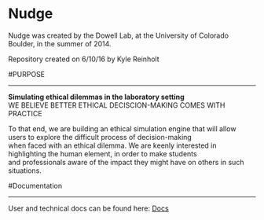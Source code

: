 # Nudge

Nudge was created by the Dowell Lab, at the University of Colorado Boulder, in the summer of 2014.    

Repository created on 6/10/16 by Kyle Reinholt     

#PURPOSE
***

<b>Simulating ethical dilemmas in the laboratory setting</b>       
WE BELIEVE BETTER ETHICAL DECISCION-MAKING COMES WITH PRACTICE      

To that end, we are building an ethical simulation engine that will allow users to explore the difficult process of decision-making      
when faced with an ethical dilemma. We are keenly interested in highlighting the human element, in order to make students       
and professionals aware of the impact they might have on others in such situations.       


#Documentation
***

User and technical docs can be found here: [Docs](https://github.com/Dowell-Nudge/Nudge/tree/master/Docs) 

